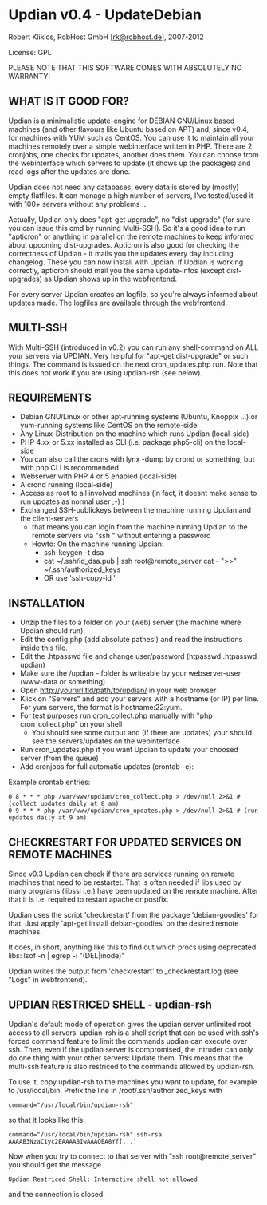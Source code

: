 
Updian v0.4 - UpdateDebian
==========================

Robert Klikics, RobHost GmbH [rk@robhost.de], 2007-2012

License: GPL

PLEASE NOTE THAT THIS SOFTWARE COMES WITH ABSOLUTELY NO WARRANTY!


WHAT IS IT GOOD FOR?
--------------------

Updian is a minimalistic update-engine for DEBIAN GNU/Linux based machines 
(and other flavours like Ubuntu based on APT) and, since v0.4, for machines 
with YUM such as CentOS. You can use it to maintain all your machines 
remotely over a simple webinterface written in PHP. There are 2 cronjobs, 
one checks for updates, another does them. You can choose from the 
webinterface which servers to update (it shows up the packages) and read 
logs after the updates are done.

Updian does not need any databases, every data is stored by (mostly) empty 
flatfiles. It can manage a high number of servers, I've tested/used it with 
100+ servers without any problems ...

Actually, Updian only does "apt-get upgrade", no "dist-upgrade" (for sure 
you can issue this cmd by running Multi-SSH). So it's a good idea to run 
"apticron" or anything in parallel on the remote machines to keep informed 
about upcoming dist-upgrades. Apticron is also good for checking the 
correctness of Updian - it mails you the updates every day including 
changelog. These you can now install with Updian. If Updian is working 
correctly, apticron should mail you the same update-infos (except 
dist-upgrades) as Updian shows up in the webfrontend.

For every server Updian creates an logfile, so you're always informed about 
updates made. The logfiles are available through the webfrontend.


MULTI-SSH
---------

With Multi-SSH (introduced in v0.2) you can run any shell-command on ALL 
your servers via UPDIAN. Very helpful for "apt-get dist-upgrade" or such 
things. The command is issued on the next cron_updates.php run. Note that 
this does not work if you are using updian-rsh (see below).


REQUIREMENTS
------------

- Debian GNU/Linux or other apt-running systems (Ubuntu, Knoppix ...) or yum-running systems like CentOS on the remote-side
- Any Linux-Distribution on the machine which runs Updian (local-side)
- PHP 4.xx or 5.xx installed as CLI (i.e. package php5-cli) on the local-side
 - You can also call the crons with lynx -dump by crond or something, but with php CLI is recommended
- Webserver with PHP 4 or 5 enabled (local-side)
- A crond running (local-side)
- Access as root to all involved machines (in fact, it doesnt make sense to run updates as normal user ;-) )
- Exchanged SSH-publickeys between the machine running Updian and the client-servers
	- that means you can login from the machine running Updian to the remote servers via "ssh <server>" without entering a password
	- Howto: On the machine running Updian: 
		- ssh-keygen -t dsa
		- cat ~/.ssh/id_dsa.pub | ssh root@remote_server cat - ">>" ~/.ssh/authorized_keys
		- OR use 'ssh-copy-id <server>'
                                            

INSTALLATION
------------

- Unzip the files to a folder on your (web) server (the machine where Updian should run).
- Edit the config.php (add absolute pathes!) and read the instructions inside this file.
- Edit the .htpasswd file and change user/password (htpasswd .htpasswd updian)
- Make sure the /updian - folder is writeable by your webserver-user (www-data or something)
- Open http://yoururl.tld/path/to/updian/ in your web browser
- Klick on "Servers" and add your servers with a hostname (or IP) per line. For yum servers, the format is hostname:22:yum.
- For test purposes run cron_collect.php manually with "php cron_collect.php" on your shell
	- You should see some output and (if there are updates) your should see the servers/updates on the webinterface
- Run cron_updates.php if you want Updian to update your choosed server (from the queue)
- Add cronjobs for full automatic updates (crontab -e):

Example crontab entries:

    0 8 * * * php /var/www/updian/cron_collect.php > /dev/null 2>&1 # (collect updates daily at 8 am)
    0 9 * * * php /var/www/updian/cron_updates.php > /dev/null 2>&1 # (run updates daily at 9 am)


CHECKRESTART FOR UPDATED SERVICES ON REMOTE MACHINES
----------------------------------------------------

Since v0.3 Updian can check if there are services running on remote machines 
that need to be restartet. That is often needed if libs used by many 
programs (libssl i.e.) have been updated on the remote machine. After that 
it is i.e. required to restart apache or postfix.

Updian uses the script 'checkrestart' from the package 'debian-goodies' for 
that. Just apply 'apt-get install debian-goodies' on the desired remote 
machines. 

It does, in short, anything like this to find out which procs using 
deprecated libs: lsof -n | egrep -i "(DEL|inode)"

Updian writes the output from 'checkrestart' to <server>_checkrestart.log 
(see "Logs" in webfrontend).


UPDIAN RESTRICED SHELL - updian-rsh
-----------------------------------

Updian's default mode of operation gives the updian server unlimited root access
to all servers.
updian-rsh is a shell script that can be used with ssh's forced command feature
to limit the commands updian can execute over ssh. Then, even if the updian
server is compromised, the intruder can only do one thing with your other
servers: Update them. This means that the multi-ssh feature is also restriced to
the commands allowed by updian-rsh.

To use it, copy updian-rsh to the machines you want to update, for example to
/usr/local/bin.
Prefix the line in /root/.ssh/authorized_keys with

    command="/usr/local/bin/updian-rsh" 

so that it looks like this:

    command="/usr/local/bin/updian-rsh" ssh-rsa AAAAB3NzaC1yc2EAAAABIwAAAQEA8Yf[...]

Now when you try to connect to that server with "ssh root@remote_server"
you should get the message

    Updian Restriced Shell: Interactive shell not allowed

and the connection is closed.
